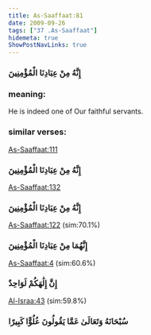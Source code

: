 ```yaml
---
title: As-Saaffaat:81
date: 2009-09-26
tags: ["37 .As-Saaffaat"]
hidemeta: true 
ShowPostNavLinks: true 
---
```

### إِنَّهُ مِنْ عِبَادِنَا الْمُؤْمِنِينَ
### meaning: 
He is indeed one of Our faithful servants.
### similar verses: 

[As-Saaffaat:111](/37/111)

### إِنَّهُ مِنْ عِبَادِنَا الْمُؤْمِنِينَ

[As-Saaffaat:132](/37/132)

### إِنَّهُ مِنْ عِبَادِنَا الْمُؤْمِنِينَ

[As-Saaffaat:122](/37/122) (sim:70.1%)

### إِنَّهُمَا مِنْ عِبَادِنَا الْمُؤْمِنِينَ

[As-Saaffaat:4](/37/4) (sim:60.6%)

### إِنَّ إِلَٰهَكُمْ لَوَاحِدٌ

[Al-Israa:43](/17/43) (sim:59.8%)

### سُبْحَانَهُ وَتَعَالَىٰ عَمَّا يَقُولُونَ عُلُوًّا كَبِيرًا
